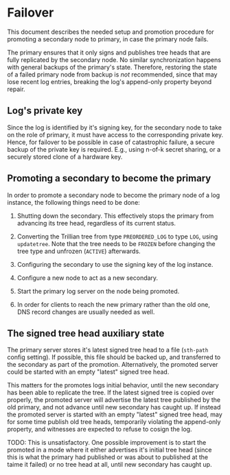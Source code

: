 # Failover

This document describes the needed setup and promotion procedure for
promoting a secondary node to primary, in case the primary node fails.

The primary ensures that it only signs and publishes tree heads that
are fully replicated by the secondary node. No similar synchronization
happens with general backups of the primary's state. Therefore,
restoring the state of a failed primary node from backup is *not*
recommended, since that may lose recent log entries, breaking the
log's append-only property beyond repair.

## Log's private key

Since the log is identified by it's signing key, for the secondary
node to take on the role of primary, it must have access to the
corresponding private key. Hence, for failover to be possible in case
of catastrophic failure, a secure backup of the private key is
required. E.g., using n-of-k secret sharing, or a securely stored
clone of a hardware key.

## Promoting a secondary to become the primary

In order to promote a secondary node to become the primary node of a
log instance, the following things need to be done:

1. Shutting down the secondary. This effectively stops the primary
   from advancing its tree head, regardless of its current status.

2. Converting the Trillian tree from type `PREORDERED_LOG` to type
   `LOG`, using `updatetree`. Note that the tree needs to be `FROZEN`
   before changing the tree type and unfrozen (`ACTIVE`) afterwards.

3. Configuring the secondary to use the signing key of the log instance.

4. Configure a new node to act as a new secondary.

5. Start the primary log server on the node being promoted.

6. In order for clients to reach the new primary rather than the old
   one, DNS record changes are usually needed as well.

## The signed tree head auxiliary state

The primary server stores it's latest signed tree head to a file
(`sth-path` config setting). If possible, this file should be backed
up, and transferred to the secondary as part of the promotion.
Alternatively, the promoted server could be started with an empty
"latest" signed tree head.

This matters for the promotes logs initial behavior, until the new
secondary has been able to replicate the tree. If the latest signed
tree is copied over properly, the promoted server will advertise the
latest tree published by the old primary, and not advance until new
secondary has caught up. If instead the promoted server is started
with an empty "latest" signed tree head, may for some time publish old
tree heads, temporarily violating the append-only property, and
witnesses are expected to refuse to cosign the log.

TODO: This is unsatisfactory. One possible improvement is to start the
promoted in a mode where it either advertises it's initial tree head
(since this is what the primary had published or was about to
published at the taime it failed) or no tree head at all, until new
secondary has caught up.
